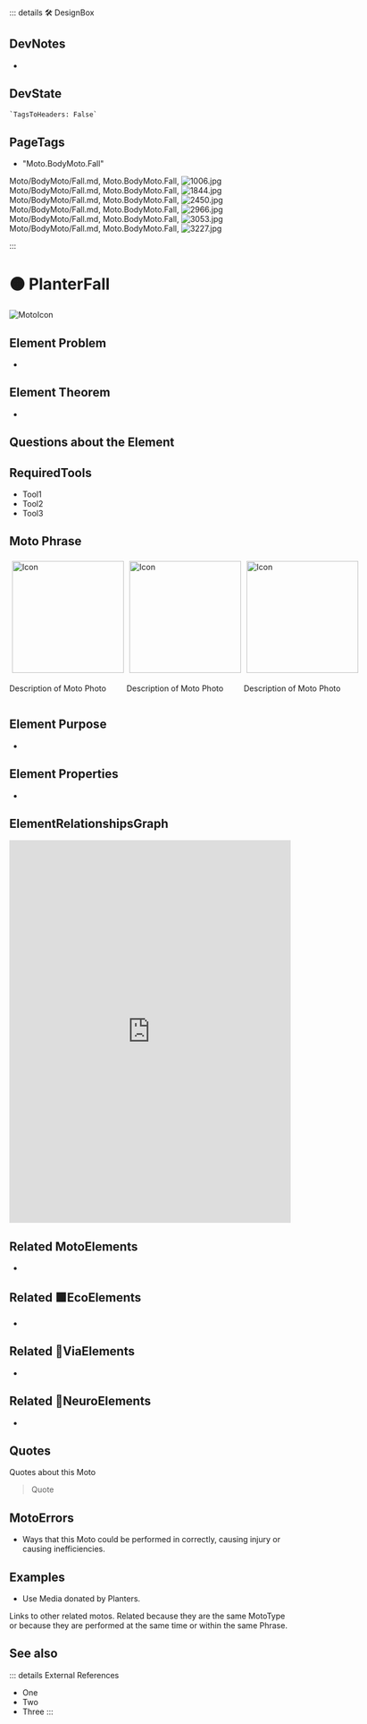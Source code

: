 ::: details 🛠 <dev>DesignBox</dev>

## DevNotes

-

## DevState

```py
`TagsToHeaders: False`
```

<h2>PageTags</h2>

- "Moto.BodyMoto.Fall"

Moto/BodyMoto/Fall.md, <dev>Moto.BodyMoto.Fall</dev>, ![1006.jpg](/PaperPhoto/1006.jpg)
Moto/BodyMoto/Fall.md, <dev>Moto.BodyMoto.Fall</dev>, ![1844.jpg](/PaperPhoto/1844.jpg)
Moto/BodyMoto/Fall.md, <dev>Moto.BodyMoto.Fall</dev>, ![2450.jpg](/PaperPhoto/2450.jpg)
Moto/BodyMoto/Fall.md, <dev>Moto.BodyMoto.Fall</dev>, ![2966.jpg](/PaperPhoto/2966.jpg)
Moto/BodyMoto/Fall.md, <dev>Moto.BodyMoto.Fall</dev>, ![3053.jpg](/PaperPhoto/3053.jpg)
Moto/BodyMoto/Fall.md, <dev>Moto.BodyMoto.Fall</dev>, ![3227.jpg](/PaperPhoto/3227.jpg)

:::

# 🟠 <moto>PlanterFall</moto>

![MotoIcon](/Moto/Moto_Icon.png)

## Element Problem

-

## Element Theorem

-

## Questions about the Element

## RequiredTools

- Tool1
- Tool2
- Tool3

## <moto>Moto Phrase</moto>

<div style="display: flex">
    <div>
        <img style="margin: 5px" height="200" width="200" alt="Icon" src="/Moto/Moto_Icon.png"/>
        <p>Description of Moto Photo</p>
    </div>
    <div>
        <img style="margin: 5px" height="200" width="200" alt="Icon" src="/Moto/Moto_Icon.png"/>
        <p>Description of Moto Photo</p>
    </div>
    <div>
        <img style="margin: 5px" height="200" width="200" alt="Icon" src="/Moto/Moto_Icon.png"/>
        <p>Description of Moto Photo</p>
    </div>
</div>

## Element Purpose

-

## Element Properties

-

## ElementRelationshipsGraph

<iframe
    width="100%"
    height="684"
    frameborder="0"
    src="https://observablehq.com/embed/@d3/force-directed-graph/2?cells=chart"
></iframe>

## Related <moto>MotoElements</moto>

-

## Related 🟩<eco>EcoElements</eco>

-

## Related 🔻<via>ViaElements</via>

-

## Related 💜<neuro>NeuroElements</neuro>

-  

## Quotes

Quotes about this Moto

> Quote

## MotoErrors

- Ways that this Moto could be performed in correctly, causing injury or causing inefficiencies.

## Examples

- Use Media donated by Planters.

Links to other related motos. Related because they are the same MotoType or because they are performed at the same time or within the same Phrase.

## See also

::: details External References

- One
- Two
- Three
:::
